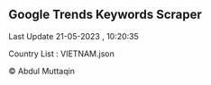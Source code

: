 

## Google Trends Keywords Scraper 
 
Last Update 21-05-2023 , 10:20:35

Country List :
VIETNAM.json



© Abdul Muttaqin 
